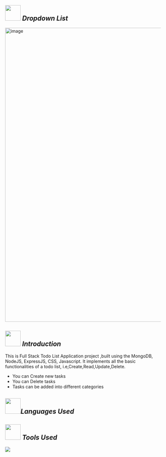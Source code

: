 ## <img src="https://encrypted-tbn0.gstatic.com/images?q=tbn:ANd9GcT5LfIIJAYjUO0Tw4dSI78YpZEpi7hNims5DQ&usqp=CAU " height="50" width="50"> *Dropdown List* 


<img width="949" alt="image" src="https://user-images.githubusercontent.com/52633654/202897145-c12ef2a4-cf19-43e7-9bbd-8bede01dee74.png">


## <img src="https://www.pngitem.com/pimgs/m/164-1644036_business-icons-vol-introduction-icon-hd-png-download.png" height="50" width="50"> *Introduction*
This is Full Stack Todo List Application project ,built using the MongoDB, NodeJS, ExpressJS, CSS, Javascript. It implements all the basic functionalities of a todo list, i.e,Create,Read,Update,Delete.

<ul>
 <li>You can Create new tasks</li>
 <li>You can Delete tasks</li>
 <li>Tasks can be added into different categories</li>
</ul>

## <img src="https://encrypted-tbn0.gstatic.com/images?q=tbn:ANd9GcRq5g17v0fgUueSLLnMHG0_E3twOYt1Y1U8-g&usqp=CAU" height="50" width="50">*Languages Used*

## <img src="https://encrypted-tbn0.gstatic.com/images?q=tbn:ANd9GcT4__Lyi4lFZc-uEuIPnfHSydH0gbwcakKD_A&usqp=CAU" height="50" width="50"> *Tools Used*
<img src="https://encrypted-tbn0.gstatic.com/images?q=tbn:ANd9GcRuk5Ol6GiJmqH-eV-PP49qY8BTBGjxHFjPPOeTTRH8IquI5kASz-n2I4_ekKGbbjn-63Y&usqp=CAU">

